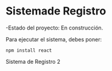<h1>Sistemade Registro </h1>

-Estado del proyecto: En construcción.

Para ejecutar el sistema, debes poner:

```npm install react```

Sistema de Registro 2
